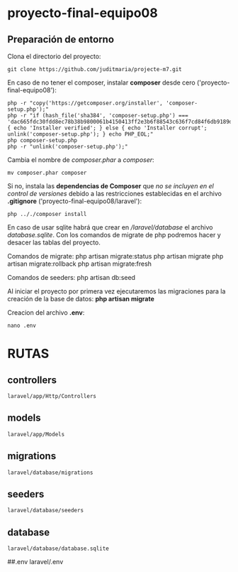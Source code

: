 # proyecto-final-equipo08

## Preparación de entorno
Clona el directorio del proyecto:

    git clone https://github.com/juditmaria/projecte-m7.git

En caso de no tener el composer, instalar **composer** desde cero ('proyecto-final-equipo08'):

    php -r "copy('https://getcomposer.org/installer', 'composer-setup.php');"
    php -r "if (hash_file('sha384', 'composer-setup.php') === 'dac665fdc30fdd8ec78b38b9800061b4150413ff2e3b6f88543c636f7cd84f6db9189d43a81e5503cda447da73c7e5b6') { echo 'Installer verified'; } else { echo 'Installer corrupt'; unlink('composer-setup.php'); } echo PHP_EOL;"
    php composer-setup.php
    php -r "unlink('composer-setup.php');"

Cambia el nombre de *composer.phar* a *composer*:

    mv composer.phar composer

Si no, instala las **dependencias de Composer** que *no se incluyen en el control de versiones* debido a las restricciones establecidas en el archivo **.gitignore** ('proyecto-final-equipo08/laravel'):

    php .././composer install

En caso de usar sqlite habrá que crear en */laravel/database* el archivo *database.sqlite*. Con los comandos de migrate de php podremos hacer y desacer las tablas del proyecto.

Comandos de migrate:
  php artisan migrate:status
  php artisan migrate
  php artisan migrate:rollback
  php artisan migrate:fresh

Comandos de seeders:
  php artisan db:seed

Al iniciar el proyecto por primera vez ejecutaremos las migraciones para la creación de la base de datos:
 **php artisan migrate**


Creacion del archivo **.env**:

    nano .env





# RUTAS

## controllers
    laravel/app/Http/Controllers

## models
    laravel/app/Models

## migrations
    laravel/database/migrations

## seeders
    laravel/database/seeders

## database
    laravel/database/database.sqlite

##.env
    laravel/.env
    
    
